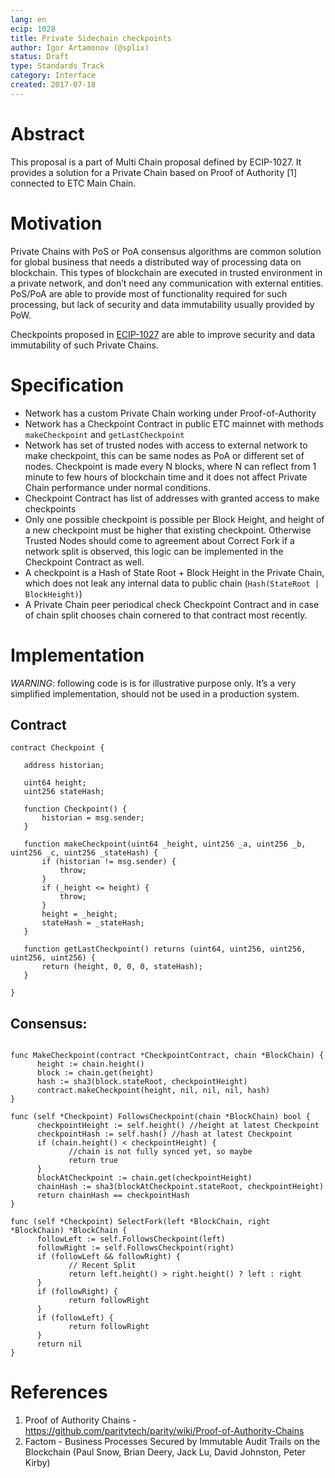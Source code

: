 ```yaml
---
lang: en
ecip: 1028
title: Private Sidechain checkpoints
author: Igor Artamonov (@splix)
status: Draft
type: Standards Track
category: Interface
created: 2017-07-18
--- 
```

    
# Abstract

This proposal is a part of Multi Chain proposal defined by ECIP-1027. It provides a solution for a Private Chain 
based on Proof of Authority [1] connected to ETC Main Chain.

# Motivation

Private Chains with PoS or PoA consensus algorithms are common solution for global business that needs a 
distributed way of processing data on blockchain. This types of blockchain are executed in trusted environment in 
a private network, and don’t need any communication with external entities. PoS/PoA are able to provide most of 
functionality required for such processing, but lack of security and data immutability usually provided by PoW.

Checkpoints proposed in [ECIP-1027](ECIP-1027.md) are able to improve security and data immutability 
of such Private Chains. 

# Specification

 - Network has a custom Private Chain working under Proof-of-Authority
 - Network has a Checkpoint Contract in public ETC mainnet with methods `makeCheckpoint` and `getLastCheckpoint`
 - Network has set of trusted nodes with access to external network to make checkpoint, this can be same nodes as 
   PoA or different set of nodes. Checkpoint is made every N blocks, where N can reflect from 1 minute to few hours 
   of blockchain time and it does not affect Private Chain performance under normal conditions.
 - Checkpoint Contract has list of addresses with granted access to make checkpoints
 - Only one possible checkpoint is possible per Block Height, and height of a new checkpoint must be higher that 
   existing checkpoint. Otherwise Trusted Nodes should come to agreement about Correct Fork if a 
   network split is observed, this logic can be implemented in the Checkpoint Contract as well.
 - A checkpoint is a Hash of State Root + Block Height in the Private Chain, which does not leak any internal data 
   to public chain (`Hash(StateRoot | BlockHeight)`)
 - A Private Chain peer periodical check Checkpoint Contract and in case of chain split chooses chain cornered to 
   that contract most recently.
   
# Implementation

_WARNING_: following code is is for illustrative purpose only. It’s a very simplified implementation, should not 
be used in a production system.

## Contract

````
contract Checkpoint {

   address historian;

   uint64 height;
   uint256 stateHash;

   function Checkpoint() {
       historian = msg.sender;
   }

   function makeCheckpoint(uint64 _height, uint256 _a, uint256 _b, uint256 _c, uint256 _stateHash) {
       if (historian != msg.sender) {
           throw;
       }
       if (_height <= height) {
           throw;
       }
       height = _height;
       stateHash = _stateHash;
   }

   function getLastCheckpoint() returns (uint64, uint256, uint256, uint256, uint256) {
       return (height, 0, 0, 0, stateHash);
   }

}
````

## Consensus:
````

func MakeCheckpoint(contract *CheckpointContract, chain *BlockChain) {
      height := chain.height()
      block := chain.get(height)
      hash := sha3(block.stateRoot, checkpointHeight)
      contract.makeCheckpoint(height, nil, nil, nil, hash)
}

func (self *Checkpoint) FollowsCheckpoint(chain *BlockChain) bool {
      checkpointHeight := self.height() //height at latest Checkpoint
      checkpointHash := self.hash() //hash at latest Checkpoint
      if (chain.height() < checkpointHeight) {
             //chain is not fully synced yet, so maybe
             return true
      }
      blockAtCheckpoint := chain.get(checkpointHeight)
      chainHash := sha3(blockAtCheckpoint.stateRoot, checkpointHeight)
      return chainHash == checkpointHash
}

func (self *Checkpoint) SelectFork(left *BlockChain, right *BlockChain) *BlockChain {
      followLeft := self.FollowsCheckpoint(left)
      followRight := self.FollowsCheckpoint(right)
      if (followLeft && followRight) {
             // Recent Split
             return left.height() > right.height() ? left : right
      }
      if (followRight) {
             return followRight
      }
      if (followLeft) {
             return followRight
      }
      return nil
}

````

# References

 1. Proof of Authority Chains - https://github.com/paritytech/parity/wiki/Proof-of-Authority-Chains
 2. Factom - Business Processes Secured by Immutable Audit Trails on the Blockchain (Paul Snow, Brian Deery, 
   Jack Lu, David Johnston, Peter Kirby)
    
